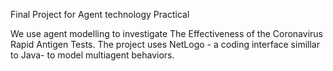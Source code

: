 Final Project for Agent technology Practical

We use agent modelling to investigate The Effectiveness of the Coronavirus Rapid Antigen Tests.
The project uses NetLogo - a coding interface simillar to Java- to model multiagent behaviors.
